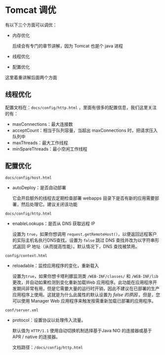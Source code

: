 # Tomcat 调优

有以下三个方面可以调优：

- 内存优化

  后续会有专门的章节讲解，因为 Tomcat 也是个 java 进程

- 线程优化

- 配置优化

这里着重讲解后面两个方面

## 线程优化

配置文档在：`docs/config/http.html` ，里面有很多的配置信息，我们这里关注的有：

- maxConnections：最大连接数
- acceptCount：相当于队列容量，当超出 maxConnections 时，把请求压入队列中
- maxThreads：最大工作线程
- minSpareThreads：最小空闲工作线程

## 配置优化

`docs/config/host.html`

- autoDeploy：是否自动部署

  它会开启额外的线程去定期检查部署 webapps 目录下是否有新的应用需要部署，然后处理它。建议关闭该功能

`docs/config/http.html`

- enableLookups：是否从 DNS 获取远程 IP

  设置为 `true`，如果你想调用  `request.getRemoteHost()`，以便返回远程客户的实际主机名执行DNS查找。设置为 `false` 跳过 DNS 查找并改为以字符串形式返回 IP 地址（从而提高性能）。默认情况下，DNS 查找被禁用。

`config/context.html`

- reloadable：监控应用程序的变化，重新载入

  设置为`true`，如果你想卡塔利娜监测类 `/WEB-INF/classes/` 和 `/WEB-INF/lib` 更改，并自动如果检测到变化重新加载Web 应用程序。此功能在应用程序开发期间非常有用，但是它需要大量的运行时开销，因此不建议在已部署的生产应用程序上使用。这就是为什么此属性的默认设置为 *false 的原因* 。但是，您可以使用 Manager Web 应用程序来触发按需重新加载已部署的应用程序。

`conf/server.xml`

- protocol：设置协议以处理传入流量。

  默认值为 `HTTP/1.1` 使用自动切换机制选择基于Java NIO 的连接器或基于 APR / native 的连接器。

  文档路径：`/docs/config/http.html`

<iframe  height="500px" width="100%" frameborder=0 allowfullscreen="true" :src="$withBase('/ads.html')"></iframe>